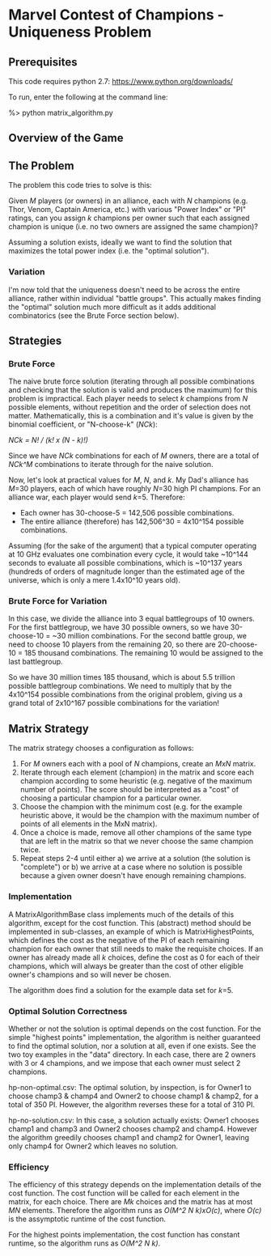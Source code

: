 # Marvel Contest of Champions - Uniqueness Problem

## Prerequisites

This code requires python 2.7: https://www.python.org/downloads/

To run, enter the following at the command line:

%> python matrix_algorithm.py

## Overview of the Game

## The Problem

The problem this code tries to solve is this:

Given *M* players (or owners) in an alliance, each with *N* champions (e.g. Thor, Venom, Captain America, etc.) with various "Power Index" or "PI" ratings, can you assign *k* champions per owner such that each assigned champion is unique (i.e. no two owners are assigned the same champion)?

Assuming a solution exists, ideally we want to find the solution that maximizes the total power index (i.e. the "optimal solution").

### Variation

I'm now told that the uniqueness doesn't need to be across the entire alliance, rather within individual "battle groups". This actually makes finding the "optimal" solution much more difficult as it adds additional combinatorics (see the Brute Force section below).

## Strategies

### Brute Force

The naive brute force solution (iterating through all possible combinations and checking that the solution is valid and produces the maximum) for this problem is impractical. Each player needs to select *k* champions from *N* possible elements, without repetition and the order of selection does not matter. Mathematically, this is a combination and it's value is given by the binomial coefficient, or "N-choose-k" (*NCk*):

*NCk = N! / (k! x (N - k)!)*

Since we have *NCk* combinations for each of *M* owners, there are a total of *NCk^M* combinations to iterate through for the naive solution. 

Now, let's look at practical values for *M*, *N*, and *k*. My Dad's alliance has *M*=30 players, each of which have roughly *N*=30 high PI champions. For an alliance war, each player would send *k*=5. Therefore:

* Each owner has 30-choose-5 = 142,506 possible combinations.
* The entire alliance (therefore) has 142,506^30 = 4x10^154 possible combinations.

Assuming (for the sake of the argument) that a typical computer operating at 10 GHz evaluates one combination every cycle, it would take ~10^144 seconds to evaluate all possible combinations, which is ~10^137 years (hundreds of orders of magnitude longer than the estimated age of the universe, which is only a mere 1.4x10^10 years old).

### Brute Force for Variation

In this case, we divide the alliance into 3 equal battlegroups of 10 owners. For the first battlegroup, we have 30 possible owners, so we have 30-choose-10 = ~30 million combinations. For the second battle group, we need to choose 10 players from the remaining 20, so there are 20-choose-10 = 185 thousand combinations. The remaining 10 would be assigned to the last battlegroup. 

So we have 30 million times 185 thousand, which is about 5.5 trillion possible battlegroup combinations. We need to multiply that by the 4x10^154 possible combinations from the original problem, giving us a grand total of 2x10^167 possible combinations for the variation!

## Matrix Strategy

The matrix strategy chooses a configuration as follows:

1) For *M* owners each with a pool of *N* champions, create an *MxN* matrix.
2) Iterate through each element (champion) in the matrix and score each champion according to some heuristic (e.g. negative of the maximum number of points). The score should be interpreted as a "cost" of choosing a particular champion for a particular owner.
3) Choose the champion with the minimum cost (e.g. for the example heuristic above, it would be the champion with the maximum number of points of all elements in the MxN matrix).
4) Once a choice is made, remove all other champions of the same type that are left in the matrix so that we never choose the same champion twice.
5) Repeat steps 2-4 until either a) we arrive at a solution (the solution is "complete") or b) we arrive at a case where no solution is possible because a given owner doesn't have enough remaining champions.

### Implementation

A MatrixAlgorithmBase class implements much of the details of this algorithm, except for the cost function. This (abstract) method should be implemented in sub-classes, an example of which is MatrixHighestPoints, which defines the cost as the negative of the PI of each remaining champion for each owner that still needs to make the requisite choices. If an owner has already made all *k* choices, define the cost as 0 for each of their champions, which will always be greater than the cost of other eligible owner's champions and so will never be chosen.

The algorithm does find a solution for the example data set for *k*=5.

### Optimal Solution Correctness

Whether or not the solution is optimal depends on the cost function. For the simple "highest points" implementation, the algorithm is neither guaranteed to find the optimal solution, nor a solution at all, even if one exists. See the two toy examples in the "data" directory. In each case, there are 2 owners with 3 or 4 champions, and we impose that each owner must select 2 champions.

hp-non-optimal.csv: The optimal solution, by inspection, is for Owner1 to choose champ3 & champ4 and Owner2 to choose champ1 & champ2, for a total of 350 PI. However, the algorithm reverses these for a total of 310 PI.

hp-no-solution.csv: In this case, a solution actually exists: Owner1 chooses champ1 and champ3 and Owner2 chooses champ2 and champ4. However the algorithm greedily chooses champ1 and champ2 for Owner1, leaving only champ4 for Owner2 which leaves no solution.

### Efficiency

The efficiency of this strategy depends on the implementation details of the cost function. The cost function will be called for each element in the matrix, for each choice. There are *Mk* choices and the matrix has at most *MN* elements. Therefore the algorithm runs as *O(M^2 N k)xO(c)*, where *O(c)* is the assymptotic runtime of the cost function.

For the highest points implementation, the cost function has constant runtime, so the algorithm runs as *O(M^2 N k)*.
